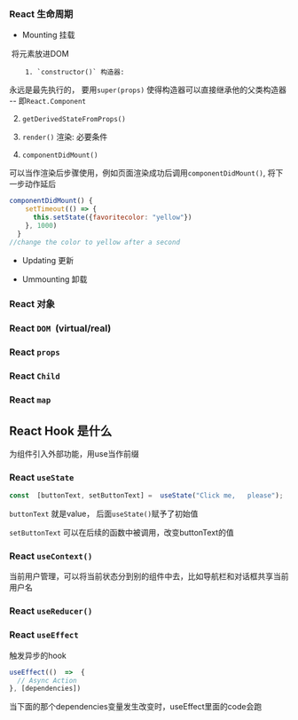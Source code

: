 ### React 生命周期

- Mounting 挂载

​	将元素放进DOM

		1. `constructor()` 构造器:

永远是最先执行的， 要用`super(props)` 使得构造器可以直接继承他的父类构造器 -- 即`React.Component`

2. `getDerivedStateFromProps()`

3. `render()` 渲染: 必要条件

4. `componentDidMount()`

可以当作渲染后步骤使用，例如页面渲染成功后调用`componentDidMount()`, 将下一步动作延后

```jsx
componentDidMount() {
    setTimeout(() => {
      this.setState({favoritecolor: "yellow"})
    }, 1000)
  }
//change the color to yellow after a second
```

- Updating 更新



- Ummounting 卸载







### React 对象

### React `DOM `(virtual/real)

### React `props`

### React `Child`

### React `map`



## React Hook 是什么

为组件引入外部功能，用use当作前缀



### React `useState`

```javascript
const  [buttonText, setButtonText] =  useState("Click me,   please");
```

`buttonText` 就是value， 后面`useState()`赋予了初始值

`setButtonText` 可以在后续的函数中被调用，改变buttonText的值

### React `useContext()`

当前用户管理，可以将当前状态分到别的组件中去，比如导航栏和对话框共享当前用户名



### React `useReducer()`



### React `useEffect`

触发异步的hook

```javascript
useEffect(()  =>  {
  // Async Action
}, [dependencies])
```

当下面的那个dependencies变量发生改变时，useEffect里面的code会跑

